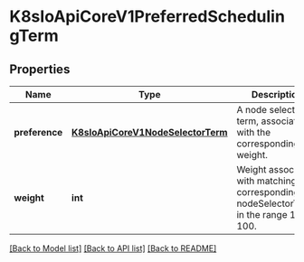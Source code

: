 # K8sIoApiCoreV1PreferredSchedulingTerm

## Properties
Name | Type | Description | Notes
------------ | ------------- | ------------- | -------------
**preference** | [**K8sIoApiCoreV1NodeSelectorTerm**](K8sIoApiCoreV1NodeSelectorTerm.md) | A node selector term, associated with the corresponding weight. | 
**weight** | **int** | Weight associated with matching the corresponding nodeSelectorTerm, in the range 1-100. | 

[[Back to Model list]](../README.md#documentation-for-models) [[Back to API list]](../README.md#documentation-for-api-endpoints) [[Back to README]](../README.md)


